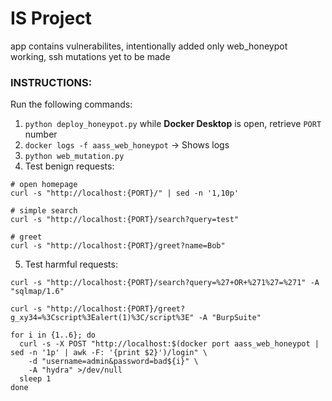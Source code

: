# IS Project

app contains vulnerabilites, intentionally added
only web_honeypot working, ssh mutations yet to be made

### INSTRUCTIONS:

Run the following commands:

1. `python deploy_honeypot.py` while **Docker Desktop** is open, retrieve `PORT` number
2. `docker logs -f aass_web_honeypot` -> Shows logs
3. `python web_mutation.py`
4. Test benign requests:

```
# open homepage
curl -s "http://localhost:{PORT}/" | sed -n '1,10p'

# simple search
curl -s "http://localhost:{PORT}/search?query=test"

# greet
curl -s "http://localhost:{PORT}/greet?name=Bob"

```

5. Test harmful requests:

```
curl -s "http://localhost:{PORT}/search?query=%27+OR+%271%27=%271" -A "sqlmap/1.6" 

curl -s "http://localhost:{PORT}/greet?g_xy34=%3Cscript%3Ealert(1)%3C/script%3E" -A "BurpSuite" 

for i in {1..6}; do
  curl -s -X POST "http://localhost:$(docker port aass_web_honeypot | sed -n '1p' | awk -F: '{print $2}')/login" \
    -d "username=admin&password=bad${i}" \
    -A "hydra" >/dev/null
  sleep 1
done
```